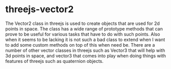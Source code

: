 # threejs-vector2

The Vector2 class in threejs is used to create objects that are used for 2d points in space. The class has a wide range of prototype methods that can prove to be useful for various tasks that have to do with such points. Also when it seems to be lacking it is not such a bad class to extend when I want to add some custom methods on top of this when need be. There are a number of other vector classes in threejs such as Vector3 that will help with 3d points in space, and vector3 that comes into play when doing things with features of threejs such as quaternion objects.
